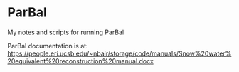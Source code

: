 # ParBal
My notes and scripts for running ParBal

ParBal documentation is at: https://people.eri.ucsb.edu/~nbair/storage/code/manuals/Snow%20water%20equivalent%20reconstruction%20manual.docx
